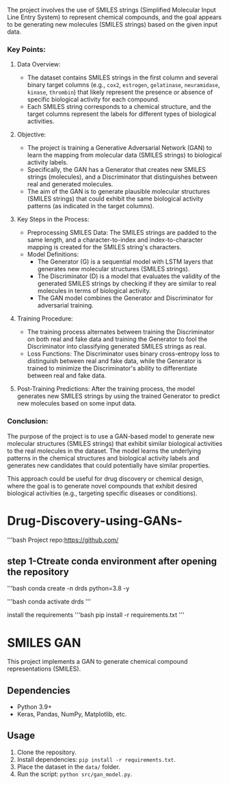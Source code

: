 The project involves the use of SMILES strings (Simplified Molecular Input Line Entry System) to represent chemical compounds, and the goal appears to be generating new molecules (SMILES strings) based on the given input data.

### Key Points:

1. Data Overview: 
   - The dataset contains SMILES strings in the first column and several binary target columns (e.g., `cox2`, `estrogen`, `gelatinase`, `neuramidase`, `kinase`, `thrombin`) that likely represent the presence or absence of specific biological activity for each compound.
   - Each SMILES string corresponds to a chemical structure, and the target columns represent the labels for different types of biological activities.

2. Objective:
   - The project is training a Generative Adversarial Network (GAN) to learn the mapping from molecular data (SMILES strings) to biological activity labels.
   - Specifically, the GAN has a Generator that creates new SMILES strings (molecules), and a 
Discriminator that distinguishes between real and generated molecules.
   - The aim of the GAN is to generate plausible molecular structures (SMILES strings) that could exhibit the same biological activity patterns (as indicated in the target columns).

3. Key Steps in the Process:
   - Preprocessing SMILES Data: The SMILES strings are padded to the same length, and a character-to-index and index-to-character mapping is created for the SMILES string's characters.
   - Model Definitions:
     - The Generator (G) is a sequential model with LSTM layers that generates new molecular structures (SMILES strings).
     - The Discriminator (D) is a model that evaluates the validity of the generated SMILES strings by checking if they are similar to real molecules in terms of biological activity.
     - The GAN model combines the Generator and Discriminator for adversarial training.
   
4. Training Procedure:
   - The training process alternates between training the Discriminator on both real and fake data and training the Generator to fool the Discriminator into classifying generated SMILES strings as real.
   - Loss Functions: The Discriminator uses binary cross-entropy loss to distinguish between real and fake data, while the Generator is trained to minimize the Discriminator's ability to differentiate between real and fake data.

5. Post-Training Predictions: After the training process, the model generates new SMILES strings by using the trained Generator to predict new molecules based on some input data.

### Conclusion:
The purpose of the project is to use a GAN-based model to generate new molecular structures (SMILES strings) that exhibit similar biological activities to the real molecules in the dataset. The model learns the underlying patterns in the chemical structures and biological activity labels and generates new candidates that could potentially have similar properties.

This approach could be useful for drug discovery or chemical design, where the goal is to generate novel compounds that exhibit desired biological activities (e.g., targeting specific diseases or conditions).

# Drug-Discovery-using-GANs-

'''bash 
Project repo:https://github.com/
## step 1-Ctreate conda environment after opening the repository 
'''bash 
conda create -n drds python=3.8 -y

'''bash 
conda activate drds
'''

install the requirements 
'''bash 
pip install -r requirements.txt
'''

# SMILES GAN
This project implements a GAN to generate chemical compound representations (SMILES).

## Dependencies
- Python 3.9+
- Keras, Pandas, NumPy, Matplotlib, etc.

## Usage
1. Clone the repository.
2. Install dependencies: `pip install -r requirements.txt`.
3. Place the dataset in the `data/` folder.
4. Run the script: `python src/gan_model.py`.

